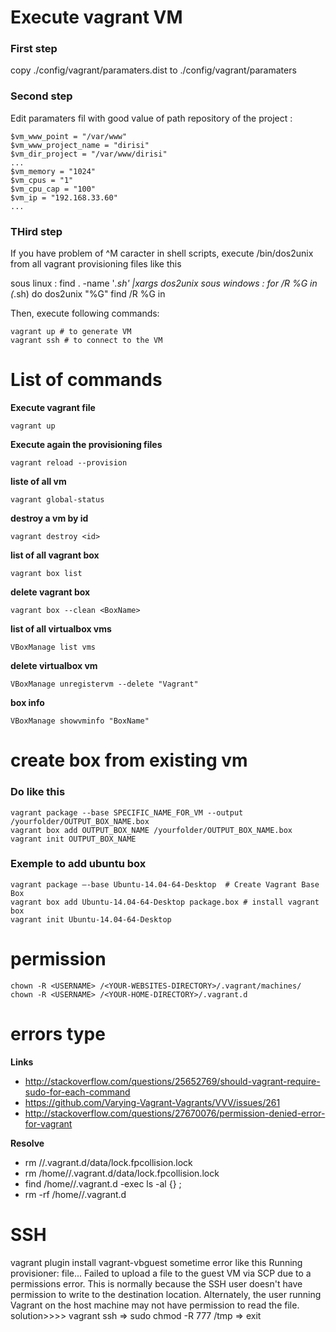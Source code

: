 Execute vagrant VM
=====

### First step
copy ./config/vagrant/paramaters.dist to ./config/vagrant/paramaters

### Second step

Edit paramaters fil with good value of path repository of the project :

```
$vm_www_point = "/var/www"
$vm_www_project_name = "dirisi"
$vm_dir_project = "/var/www/dirisi"
...
$vm_memory = "1024"
$vm_cpus = "1"
$vm_cpu_cap = "100"
$vm_ip = "192.168.33.60"
...
```

### THird step

If you have problem of ^M caracter in shell scripts, execute /bin/dos2unix from all vagrant provisioning files like this

sous linux : find . -name '*.sh' |xargs dos2unix
sous windows : 
        for /R %G in (*.sh) do dos2unix "%G"
        find /R %G in

Then, execute following commands:

```
vagrant up # to generate VM
vagrant ssh # to connect to the VM
```

List of commands
=====

**Execute vagrant file**
```
vagrant up
```

**Execute again the provisioning files**
```
vagrant reload --provision
```

**liste of all vm**
```
vagrant global-status
```

**destroy a vm by id**
```
vagrant destroy <id>
```

**list of all vagrant box**
```
vagrant box list
```

**delete vagrant box**
```
vagrant box --clean <BoxName>
```

**list of all virtualbox vms**
```
VBoxManage list vms
```

**delete virtualbox vm**
```
VBoxManage unregistervm --delete "Vagrant"
```

**box info**
```
VBoxManage showvminfo "BoxName"
```

create box from existing vm
=====

### Do like this

``` 
vagrant package --base SPECIFIC_NAME_FOR_VM --output /yourfolder/OUTPUT_BOX_NAME.box
vagrant box add OUTPUT_BOX_NAME /yourfolder/OUTPUT_BOX_NAME.box
vagrant init OUTPUT_BOX_NAME
``` 

### Exemple to add ubuntu box

``` 
vagrant package –-base Ubuntu-14.04-64-Desktop  # Create Vagrant Base Box
vagrant box add Ubuntu-14.04-64-Desktop package.box # install vagrant box
vagrant init Ubuntu-14.04-64-Desktop
``` 

permission
=====

``` 
chown -R <USERNAME> /<YOUR-WEBSITES-DIRECTORY>/.vagrant/machines/
chown -R <USERNAME> /<YOUR-HOME-DIRECTORY>/.vagrant.d
``` 

errors type
=====

**Links**
* http://stackoverflow.com/questions/25652769/should-vagrant-require-sudo-for-each-command
* https://github.com/Varying-Vagrant-Vagrants/VVV/issues/261
* http://stackoverflow.com/questions/27670076/permission-denied-error-for-vagrant

**Resolve**
* rm  /<YOUR-HOME-DIRECTORY>/.vagrant.d/data/lock.fpcollision.lock
* rm /home/<YOUR-HOME-DIRECTORY>/.vagrant.d/data/lock.fpcollision.lock
* find /home/<YOUR-HOME-DIRECTORY>/.vagrant.d -exec ls -al {} \;
* rm -rf /home/<YOUR-HOME-DIRECTORY>/.vagrant.d

SSH
=====

vagrant plugin install vagrant-vbguest
sometime error like this
Running provisioner: file...
Failed to upload a file to the guest VM via SCP due to a permissions
error. This is normally because the SSH user doesn't have permission
to write to the destination location. Alternately, the user running
Vagrant on the host machine may not have permission to read the file.
solution>>>>  vagrant ssh =>  sudo chmod -R 777 /tmp => exit

